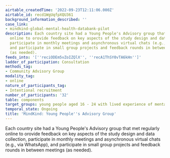 ```yaml
---
airtable_createdTime: '2022-09-23T12:11:06.000Z'
airtable_id: recd1WgUqfpXQU361
background_information_described: ''
case_link:
- mindkind-global-mental-health-databank-pilot
description: Each country site had a Young People's Advisory group that met regularly
  online to orovide feedback on key aspects of the study design and data collection,
  participate in monthly meetings and asynchronous virtual chats (e.g., via WhatsApp),
  and participate in small group projects and feedback rounds in between meetings
  (as needed).
feeds_into: '[''reciODEm5vZoIZQlX'', ''recA1ThSY0vTA6kHn'']'
ladder_of_participation: Consultation
methods_tag:
- Community Advisory Group
modality_tag:
- online
nature_of_participants_tag:
- Intentional recruitment
number_of_participants: '32'
table: components
target_groups: young people aged 16 - 24 with lived experience of mental health challenges
temporal_state: Ongoing
title: 'MindKind: Young People''s Advisory Group'
---
```


Each country site had a Young People's Advisory group that met regularly online to orovide feedback on key aspects of the study design and data collection, participate in monthly meetings and asynchronous virtual chats (e.g., via WhatsApp), and participate in small group projects and feedback rounds in between meetings (as needed).